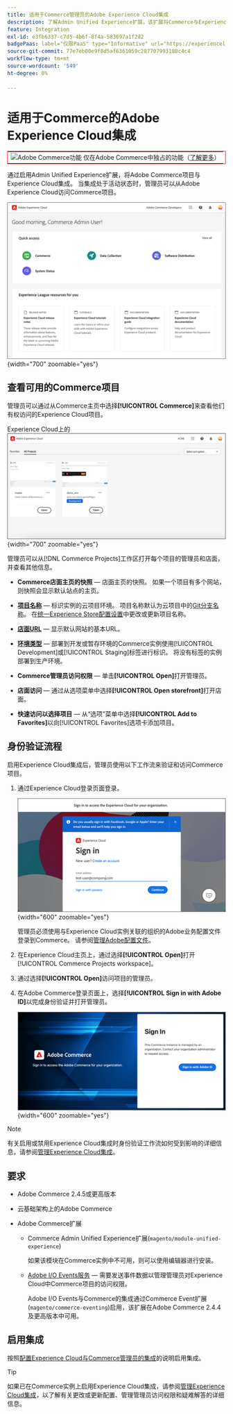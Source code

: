 ```yaml
---
title: 适用于Commerce管理员的Adobe Experience Cloud集成
description: 了解Admin Unified Experience扩展，该扩展将Commerce与Experience Cloud集成，以便客户可以从Experience Cloud主页访问Commerce项目。
feature: Integration
exl-id: e3fb6337-c7d5-4b6f-8f4a-583697a1f2d2
badgePaas: label="仅限PaaS" type="Informative" url="https://experienceleague.adobe.com/en/docs/commerce/user-guides/product-solutions" tooltip="仅适用于云项目(Adobe管理的PaaS基础架构)和内部部署项目上的Adobe Commerce 。"
source-git-commit: 77e7eb00e9f8d5af6361059c287707993180c4c4
workflow-type: tm+mt
source-wordcount: '549'
ht-degree: 0%

---
```


# 适用于Commerce的Adobe Experience Cloud集成

<table style="border:1px solid red">
<tr><td><img alt="Adobe Commerce功能" src="../assets/adobe-logo.svg" width="20" height="20" /> 仅在Adobe Commerce中独占的功能（<a href="https://experienceleague.adobe.com/docs/commerce-admin/user-guides/home.html#product-editions">了解更多</a>）</td></tr>
</table>

通过启用Admin Unified Experience扩展，将Adobe Commerce项目与Experience Cloud集成。 当集成处于活动状态时，管理员可以从Adobe Experience Cloud访问Commerce项目。

![从Experience Cloud主页访问Commerce](./assets/admin-uex-home-page.png){width="700" zoomable="yes"}

## 查看可用的Commerce项目

管理员可以通过从Commerce主页中选择&#x200B;**[!UICONTROL Commerce]**&#x200B;来查看他们有权访问的Experience Cloud项目。

Experience Cloud上的![Commerce项目工作区](./assets/admin-uex-commerce-projects-home.png){width="700" zoomable="yes"}

管理员可以从[!DNL Commerce Projects]工作区打开每个项目的管理员和店面，并查看其他信息。

- **Commerce店面主页的快照** — 店面主页的快照。 如果一个项目有多个网站，则快照会显示默认站点的主页。

- **[项目名称](https://experienceleague.adobe.com/docs/commerce-cloud-service/user-guide/architecture/pro-develop-deploy-workflow.html)** — 标识实例的云项目环境。 项目名称默认为云项目中的[Git分支名称](https://experienceleague.adobe.com/docs/commerce-cloud-service/user-guide/project/console-branches.html)。 在[统一Experience Store配置设置](admin-unified-experience-integration-manage.md#manage-the-integration-from-the-admin)中更改或更新项目名称。

- **[店面URL](../stores-purchase/store-urls.md)** — 显示默认网站的基本URL。

- **[环境类型](https://experienceleague.adobe.com/docs/commerce-cloud-service/user-guide/architecture/pro-develop-deploy-workflow.html)** — 部署到开发或暂存环境的Commerce实例使用[!UICONTROL Development]或[!UICONTROL Staging]标签进行标识。 将没有标签的实例部署到生产环境。

- **Commerce管理员访问权限** — 单击&#x200B;**[!UICONTROL Open]**&#x200B;打开管理员。

- **店面访问** — 通过从选项菜单中选择&#x200B;**[!UICONTROL Open storefront]**&#x200B;打开店面。

- **快速访问以选择项目** — 从“选项”菜单中选择&#x200B;**[!UICONTROL Add to Favorites]**&#x200B;以向[!UICONTROL Favorites]选项卡添加项目。

## 身份验证流程

启用Experience Cloud集成后，管理员使用以下工作流来验证和访问Commerce项目。

1. 通过Experience Cloud登录页面登录。

   ![Experience Cloud登录页面](./assets/admin-uex-experience-cloud-login.png){width="600" zoomable="yes"}

   管理员必须使用与Experience Cloud实例关联的组织的Adobe业务配置文件登录到Commerce。 请参阅[管理Adobe配置文件](https://helpx.adobe.com/enterprise/using/manage-adobe-profiles.html)。

1. 在Experience Cloud主页上，通过选择&#x200B;**[!UICONTROL Open]**&#x200B;打开[!UICONTROL Commerce Projects workspace]。

1. 通过选择&#x200B;**[!UICONTROL Open]**&#x200B;访问项目的管理员。

1. 在Adobe Commerce登录页面上，选择&#x200B;**[!UICONTROL Sign in with Adobe ID]**&#x200B;以完成身份验证并打开管理员。

   ![Adobe Commerce登录页面](./assets/admin-adobeid-login.png){width="600" zoomable="yes"}

>[!NOTE]
>
>有关启用或禁用Experience Cloud集成时身份验证工作流如何受到影响的详细信息，请参阅[管理Experience Cloud集成](admin-unified-experience-integration-manage.md)。

## 要求

- Adobe Commerce 2.4.5或更高版本
- 云基础架构上的Adobe Commerce
- Adobe Commerce扩展

   - Commerce Admin Unified Experience扩展(`magento/module-unified-experience`)

     如果该模块在Commerce实例中不可用，则可以使用编辑器进行安装。

   - [Adobe I/O Events服务](https://developer.adobe.com/commerce/extensibility/events/) — 需要发送事件数据以管理管理员对Experience Cloud中Commerce项目的访问权限。

     Adobe I/O Events与Commerce的集成通过Commerce Event扩展(`magento/commerce-eventing`)启用，该扩展在Adobe Commerce 2.4.4及更高版本中可用。

## 启用集成

按照[配置Experience Cloud与Commerce管理员的集成](admin-unified-experience-integration-configure.md)的说明启用集成。

>[!TIP]
>
>如果已在Commerce实例上启用Experience Cloud集成，请参阅[管理Experience Cloud集成](admin-unified-experience-integration-manage.md)，以了解有关更改或更新配置、管理管理员访问权限和疑难解答的详细信息。
